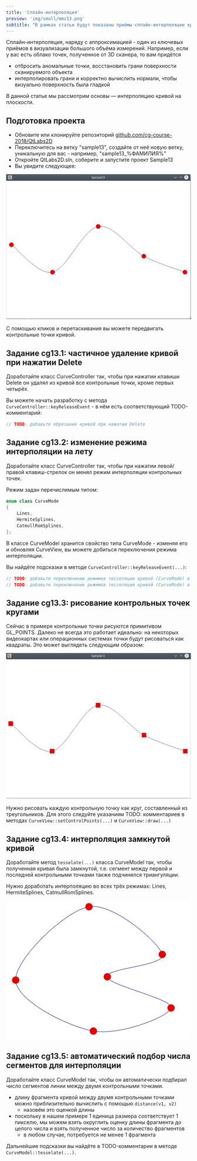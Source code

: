 ```yaml
---
title: 'Сплайн-интерполяция'
preview: 'img/small/mmz13.png'
subtitle: "В рамках статьи будут показаны приёмы сплайн-интерполяции кривых в 2D пространстве"
---
```


Сплайн-интерполяция, наряду с аппроксимацией - один из ключевых приёмов в визуализации большого объёма измерений. Например, если у вас есть облако точек, полученное от 3D сканера, то вам придётся

* отбросить аномальные точки, восстановить грани поверхности сканируемого объекта
* интерполировать грани и корректно вычислить нормали, чтобы визуально поверхность была гладкой

В данной статье мы рассмотрим основы &mdash; интерполяцию кривой на плоскости.

## Подготовка проекта

* Обновите или клонируйте репозиторий [github.com/cg-course-2018/QtLabs2D](https://github.com/cg-course-2018/QtLabs2D)
* Переключитесь на ветку "sample13", создайте от неё новую ветку, уникальную для вас - например, "sample13_%ФАМИЛИЯ%"
* Откройте QtLabs2D.sln, соберите и запустите проект Sample13
* Вы увидите следующее:

![Скриншот](img/normal/mmz13.png)

С помощью кликов и перетаскивания вы можете передвигать контрольные точки кривой.

## Задание cg13.1: частичное удаление кривой при нажатии Delete

Доработайте класс CurveController так, чтобы при нажатии клавиши Delete он удалял из кривой все контрольные точки, кроме первых четырёх.

Вы можете начать разработку с метода `CurveController::keyReleaseEvent` - в нём есть соответствующий TODO-комментарий:

```cpp
// TODO: добавьте обрезание кривой при нажатии Delete
```

## Задание cg13.2: изменение режима интерполяции на лету

Доработайте класс CurveController так, чтобы при нажатии левой/правой клавиш-стрелок он менял режим интерполяции контрольных точек.

Режим задан перечислимым типом:

```cpp
enum class CurveMode
{
    Lines,
    HermiteSplines,
    CatmullRomSplines,
};
```

В классе CurveModel хранится свойство типа CurveMode - изменяя его и обновляя CurveView, вы можете добиться переключения режима интерполяции.

Вы найдёте подсказки в методе `CurveController::keyReleaseEvent(...)`:

```cpp
// TODO: добавьте переключение режимов тесселяции кривой (CurveMode) в порядке возрастания.
// TODO: добавьте переключение режимов тесселяции кривой (CurveMode) в порядке убывания.
```

## Задание cg13.3: рисование контрольных точек кругами

Сейчас в примере контрольные точки рисуются примитивом GL_POINTS. Далеко не всегда это работает идеально: на некоторых видеокартах или операционных системах точки будут рисоваться как квадраты. Это может выглядеть следующим образом:

![Иллюстрация](img/2d/curve_square_control_points.png)

Нужно рисовать каждую контрольную точку как круг, составленный из треугольников. Для этого следуйте указаниям TODO: комментариев в методах `CurveView::setControlPoints(...)` и `CurveView::draw(...)`

## Задание cg13.4: интерполяция замкнутой кривой

Доработайте метод `tesselate(...)` класса CurveModel так, чтобы полученная кривая была замкнутой, т.е. сегмент между первой и последней контрольными точками также подчинялся триангуляции.

Нужно доработать интерполяцию во всех трёх режимах: Lines, HermiteSplines, CatmullRomSplines.

![Иллюстрация](img/labor/closed-curve.png)

## Задание cg13.5: автоматический подбор числа сегментов для интерполяции

Доработайте класс CurveModel так, чтобы он автоматически подбирал число сегментов линии между двумя контрольными точками.

* длину фрагмента кривой между двумя контрольными точками можно приблизительно вычислить с помощью `distance(v1, v2)`
  * назовём это оценкой длины
* поскольку в нашем примере 1 единица размера соответствует 1 пикселю, мы можем взять округлить оценку длины фрагмента до целого числа и взять полученное число за количество фрагментов
  * в любом случае, потребуется не менее 1 фрагмента

Дальнейшие подсказки вы найдёте в TODO-комментарии в методе `CurveModel::tesselate(...)`.

